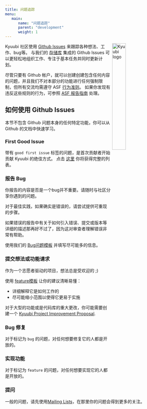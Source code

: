 ```yaml
---
title: 问题追踪
menu:
   main:
      name: "问题追踪"
      parent: "development"
      weight: 1
---
```

<!---
  Licensed under the Apache License, Version 2.0 (the "License");
  you may not use this file except in compliance with the License.
  You may obtain a copy of the License at

   http://www.apache.org/licenses/LICENSE-2.0

  Unless required by applicable law or agreed to in writing, software
  distributed under the License is distributed on an "AS IS" BASIS,
  WITHOUT WARRANTIES OR CONDITIONS OF ANY KIND, either express or implied.
  See the License for the specific language governing permissions and
  limitations under the License. See accompanying LICENSE file.
-->

<img src="https://svn.apache.org/repos/asf/comdev/project-logos/originals/kyuubi-1.svg" alt="Kyuubi logo" width="30%" align="right" />

Kyuubi 社区使用 [Github Issues](https://github.com/apache/incubator-kyuubi/issues) 来跟踪各种想法、工作、bug等。
与我们的 [存储库](https://github.com/apache/incubator-kyuubi) 集成的 Github Issues 可以更轻松地组织工作、专注于基本任务并同时更新计划。

尽管只要有 Github 帐户，就可以创建创建包含任何内容的问题，并且我们不对本部分的功能进行任何强制限制，但所有交流均需遵守 ASF [行为准则](https://www.apache.org/foundation/policies/conduct)。
如果你发现有违反这些规则的行为，可参照 [ASF 报告指南](https://www.apache.org/foundation/policies/conduct#reporting-guidelines) 处理。

## 如何使用 Github Issues

本节不包含 Github 问题本身的任何特定功能，你可以从 Github 的文档中快速学习。

### First Good Issue

带有 `good first issue` 标签的问题，是首次贡献者开始贡献 Kyuubi 的绝佳方式。
点击 [这里](https://github.com/apache/incubator-kyuubi/issues?q=is%3Aopen+is%3Aissue+label%3A%22good+first+issue%22) 你将获得完整的列表。

### 报告 Bug

你报告的内容是否是一个bug并不重要。请随时与社区分享你遇到的问题。

对于最佳实践，如果确实是错误的，请尝试提供可重现的步骤。

如果错误的报告中有关于如何引入错误、提交或版本等详细的描述那再好不过了，因为这对审查者理解错误非常有帮助。

使用我们的 [Bug问题模板](https://github.com/apache/incubator-kyuubi/issues/new?assignees=&labels=bug&template=bug-report.yml&title=%5BBug%5D+) 并填写尽可能多的信息。

### 提交想法或功能请求

作为一个志愿者驱动的项目，想法总是受欢迎的 ;)

使用 [feature模板](https://github.com/apache/incubator-kyuubi/issues/new?assignees=&labels=feature&template=feature-request.yml&title=%5BFEATURE%5D+) 让你的建议清晰易懂：

- 详细解释它是如何工作的
- 尽可能缩小范围以使得它更易于实施

对于大型的功能或是代码库的重大更改，你可能需要创建一个 [Kyuubi Project Improvement Proposal](https://kyuubi.apache.org/improvement-proposals.html).

### Bug 修复

对于标记为 `bug` 的问题，对任何想要修复它的人都是开放的。

### 实现功能

对于标记为 `feature` 的问题，对任何想要实现它的人都是开放的。

### 提问

一般的问题，请先使用[Mailing Lists](https:kyuubi.apache.orgmailing_lists.html)，在那里你的问题会得到更多的关注。
